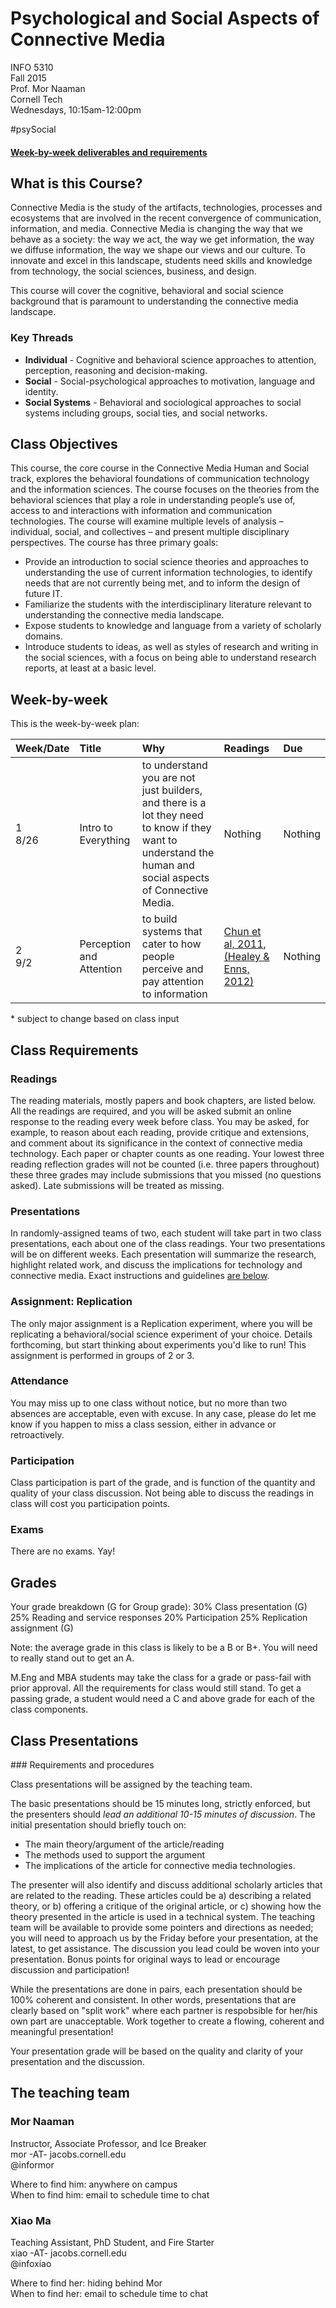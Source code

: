# Psychological and Social Aspects of Connective Media

INFO 5310<br/>
Fall 2015<br/>
Prof. Mor Naaman<br/>
Cornell Tech<br/>
Wednesdays, 10:15am-12:00pm

\#psySocial

#### [Week-by-week deliverables and requirements]()

## What is this Course?
Connective Media is the study of the artifacts, technologies, processes and ecosystems that are involved in the recent convergence of communication, information, and media. Connective Media is changing the way that we behave as a society: the way we act, the way we get information, the way we diffuse information, the way we shape our views and our culture. To innovate and excel in this landscape, students need skills and knowledge from technology, the social sciences, business, and design. 

This course will cover the cognitive, behavioral and social science background that is paramount to understanding the connective media landscape.

### Key Threads

- **Individual** - Cognitive and behavioral science approaches to attention, perception, reasoning and decision-making.
- **Social** - Social-psychological approaches to motivation, language and identity.
- **Social Systems** - Behavioral and sociological approaches to social systems including groups, social ties, and social networks.

## Class Objectives

This course, the core course in the Connective Media Human and Social track, explores the behavioral foundations of communication technology and the information sciences. The course focuses on the theories from the behavioral sciences that play a role in understanding people’s use of, access to and interactions with information and communication technologies. The course will examine multiple levels of analysis – individual, social, and collectives – and present multiple disciplinary perspectives. The course has three primary goals:

*	Provide an introduction to social science theories and approaches to understanding the use of current information technologies, to identify needs that are not currently being met, and to inform the design of future IT. 
*	Familiarize the students with the interdisciplinary literature relevant to understanding the connective media landscape.
*	Expose students to knowledge and language from a variety of scholarly domains.
*	Introduce students to ideas, as well as styles of research and writing in the social sciences, with a focus on being able to understand research reports, at least at a basic level. 

## Week-by-week

This is the week-by-week plan:

| Week/Date | Title | Why | Readings | Due |
|:----------|:------|:----------|:--------------|:----------|
|1<br/>8/26|Intro to Everything | to understand you are not just builders, and there is a lot they need to know if they want to understand the human and social aspects of Connective Media.| Nothing | Nothing |
|2<br/>9/2| Perception and Attention | to build systems that cater to how people perceive and pay attention to information | [Chun et al, 2011](https://github.com/cornelltech/psysocial2015/wiki/Readings#Chun2011), <a href="https://github.com/cornelltech/psysocial2015/wiki/Readings#Healey2012">(Healey & Enns, 2012)</a> | Nothing |

\* subject to change based on class input

## Class Requirements

### Readings

The reading materials, mostly papers and book chapters, are listed below. All the readings are required, and you will be asked submit an online response to the reading every week before class. You may be asked, for example, to reason about each reading, provide critique and extensions, and comment about its significance in the context of connective media technology. Each paper or chapter counts as one reading. Your lowest three reading reflection grades will not be counted (i.e. three papers throughout) these three grades may include submissions that you missed (no questions asked). Late submissions will be treated as missing. 

### Presentations

In randomly-assigned teams of two, each student will take part in two class presentations, each about one of the class readings. Your two presentations will be on different weeks. Each presentation will summarize the research, highlight related work, and discuss the implications for technology and connective media. Exact instructions and guidelines [are below](#presreq). 

### Assignment: Replication

The only major assignment is a Replication experiment, where you will be replicating a behavioral/social science experiment of your choice. Details forthcoming, but start thinking about experiments you'd like to run! This assignment is performed in groups of 2 or 3. 

### Attendance

You may miss up to one class without notice, but no more than two absences are acceptable, even with excuse. In any case, please do let me know if you happen to miss a class session, either in advance or retroactively.  

### Participation

Class participation is part of the grade, and is function of the quantity and quality of your class discussion. Not being able to discuss the readings in class will cost you participation points. 

### Exams

There are no exams. Yay!

## Grades 

Your grade breakdown (G for Group grade): 
30% Class presentation (G)
25% Reading and service responses
20% Participation
25% Replication assignment (G)

Note: the average grade in this class is likely to be a B or B+. You will need to really stand out to get an A. 

M.Eng and MBA students may take the class for a grade or pass-fail with prior approval. All the requirements for class would still stand. To get a passing grade, a student would need a C and above grade for each of the class components. 

## Class Presentations

<a name="presreq">
### Requirements and procedures </a>

Class presentations will be assigned by the teaching team. 

The basic presentations should be 15 minutes long, strictly enforced, but the presenters should *lead an additional 10-15 minutes of discussion*. The initial presentation should briefly touch on:
*	The main theory/argument of the article/reading
*	The methods used to support the argument
*	The implications of the article for connective media technologies.

The presenter will also identify and discuss additional scholarly articles that are related to the reading. These articles could be a) describing a related theory, or b) offering a critique of the original article, or c) showing how the theory presented in the article is used in a technical system. The teaching team will be available to provide some pointers and directions as needed; you will need to approach us by the Friday before your presentation, at the latest, to get assistance.
The discussion you lead could be woven into your presentation. Bonus points for original ways to lead or encourage discussion and participation! 

While the presentations are done in pairs, each presentation should be 100% coherent and consistent. In other words, presentations that are clearly based on "split work" where each partner is respobsible for her/his own part are unacceptable. Work together to create a flowing, coherent and meaningful presentation! 

Your presentation grade will be based on the quality and clarity of your presentation and the discussion. 

## The teaching team

### Mor Naaman
Instructor, Associate Professor, and Ice Breaker<br/>
mor -AT- jacobs.cornell.edu<br/>
@informor

Where to find him: anywhere on campus<br/>
When to find him: email to schedule time to chat

### Xiao Ma
Teaching Assistant, PhD Student, and Fire Starter<br/>
xiao -AT- jacobs.cornell.edu<br/>
@infoxiao

Where to find her: hiding behind Mor<br/>
When to find her: email to schedule time to chat<br/>
